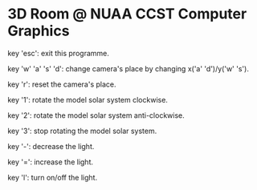 # 3D Room @ NUAA CCST Computer Graphics

key 'esc': exit this programme.

key 'w' 'a' 's' 'd': change camera's place by changing x('a' 'd')/y('w' 's').

key 'r': reset the camera's place.

key '1': rotate the model solar system clockwise.

key '2': rotate the model solar system anti-clockwise.

key '3': stop rotating the model solar system.

key '-': decrease the light.

key '=': increase the light.

key 'l': turn on/off the light.
